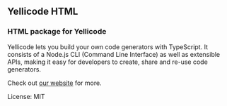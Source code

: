 ## Yellicode HTML

### HTML package for Yellicode

Yellicode lets you build your own code generators with TypeScript. It consists of a Node.js CLI (Command Line Interface) as well as extensible APIs, making it easy for developers to create, share and re-use code generators.

Check out [our website](https://www.yellicode.com) for more.

License: MIT